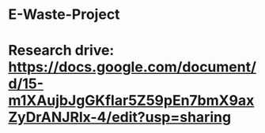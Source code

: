 # E-Waste-Project
# Research drive: https://docs.google.com/document/d/15-m1XAujbJgGKfIar5Z59pEn7bmX9axZyDrANJRlx-4/edit?usp=sharing

